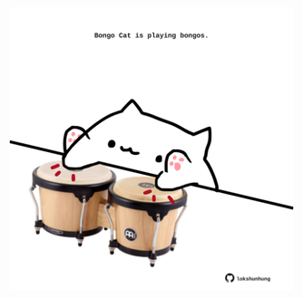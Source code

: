<!-- built at 22/07/2021, 04:02:27 UTC -->
<p align="center">
  <img width="500" height="500" src="./ReadmeImage.svg">
</p>
